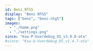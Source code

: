 ```yaml
---
id: Benz_NTG5
display: "Benz NTG5"
tags: ["benz", "benz-ntg5"]
images:
  - "./home.png"
  - "./settings.png"
since: "Ksw-P-Userdebug_OS_v3.9.8-ota"
#since: "Ksw-Q-Userdebug_OS_v1.4.7-ota"
---
```

